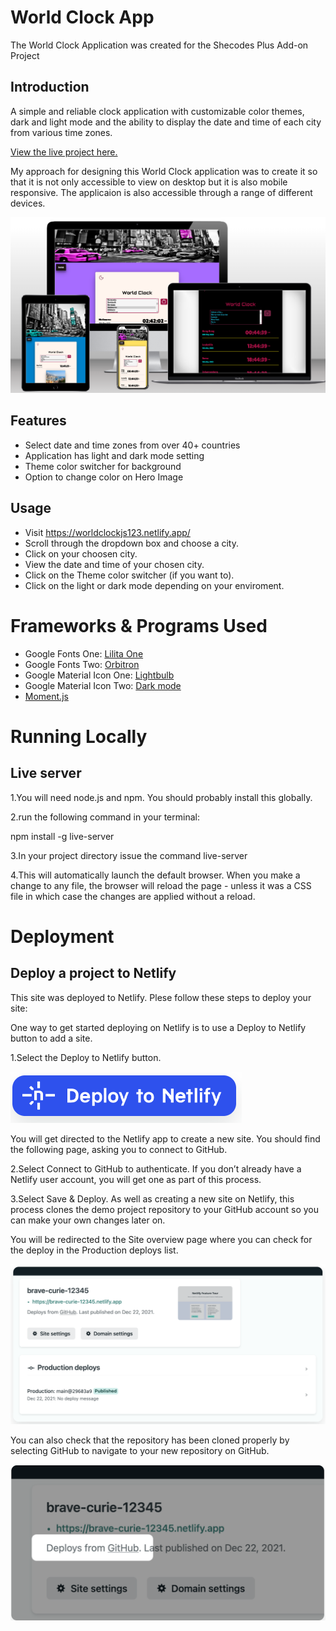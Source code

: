 # World Clock App

The World Clock Application was created for the Shecodes Plus Add-on Project

## Introduction

A simple and reliable clock application with customizable color themes, dark and light mode and the ability to display the date and time of each city from various time zones.

[View the live project here.](https://worldclockjs123.netlify.app/)

My approach for designing this World Clock application was to create it so that it is not only accessible to view on desktop but it is also mobile responsive. The applicaion is also accessible through a range of different devices.

![page mock up.](/images/world-clock-mockup.png)

## Features

- Select date and time zones from over 40+ countries
- Application has light and dark mode setting
- Theme color switcher for background
- Option to change color on Hero Image

## Usage

- Visit https://worldclockjs123.netlify.app/
- Scroll through the dropdown box and choose a city.
- Click on your choosen city.
- View the date and time of your chosen city.
- Click on the Theme color switcher (if you want to).
- Click on the light or dark mode depending on your enviroment.

# Frameworks & Programs Used

- Google Fonts One: [Lilita One](https://fonts.google.com/specimen/Lilita+One?query=Lilita)
- Google Fonts Two: [Orbitron](https://fonts.google.com/specimen/Orbitron?query=Orbitron)
- Google Material Icon One: [Lightbulb](https://fonts.google.com/icons?icon.set=Material+Icons&icon.query=lightbulb)
- Google Material Icon Two: [Dark mode](https://fonts.google.com/icons?icon.set=Material+Icons&icon.query=dark)
- [Moment.js](https://momentjs.com/)

# Running Locally

## Live server

1.You will need node.js and npm. You should probably install this globally.

2.run the following command in your terminal:

npm install -g live-server

3.In your project directory issue the command live-server

4.This will automatically launch the default browser. When you make a change to any file, the browser will reload the page - unless it was a CSS file in which case the changes are applied without a reload.

# Deployment

## Deploy a project to Netlify

This site was deployed to Netlify. Plese follow these steps to deploy your site:

One way to get started deploying on Netlify is to use a Deploy to Netlify button to add a site.

1.Select the Deploy to Netlify button.

![netlify button.](/images/deploy-button.png)

You will get directed to the Netlify app to create a new site. You should find the following page, asking you to connect to GitHub.

2.Select Connect to GitHub to authenticate. If you don’t already have a Netlify user account, you will get one as part of this process.

3.Select Save & Deploy. As well as creating a new site on Netlify, this process clones the demo project repository to your GitHub account so you can make your own changes later on.

You will be redirected to the Site overview page where you can check for the deploy in the Production deploys list.

![netlify deployment.](/images/github-2.png)

You can also check that the repository has been cloned properly by selecting GitHub to navigate to your new repository on GitHub.

![netlify deployment2.](/images/github-1.png)
